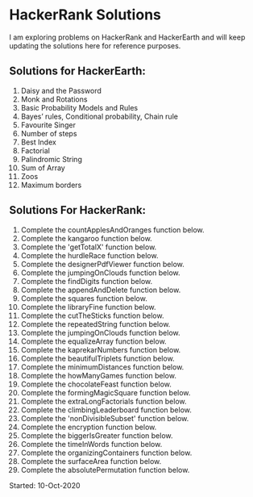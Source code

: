 # HackerRank Solutions

I am exploring problems on HackerRank and HackerEarth and will keep updating the solutions here for reference purposes.
## Solutions for HackerEarth:
1. Daisy and the Password
2. Monk and Rotations
3. Basic Probability Models and Rules
4. Bayes’ rules, Conditional probability, Chain rule
5. Favourite Singer
6. Number of steps
7. Best Index
8. Factorial
9. Palindromic String
10. Sum of Array
11. Zoos
12. Maximum borders

## Solutions For HackerRank:
1. Complete the countApplesAndOranges function below.
2. Complete the kangaroo function below.
3. Complete the 'getTotalX' function below.
4. Complete the hurdleRace function below.
5. Complete the designerPdfViewer function below.
6. Complete the jumpingOnClouds function below.
7. Complete the findDigits function below.
8. Complete the appendAndDelete function below.
9. Complete the squares function below.
10. Complete the libraryFine function below.
11. Complete the cutTheSticks function below.
12. Complete the repeatedString function below.
13. Complete the jumpingOnClouds function below.
14. Complete the equalizeArray function below.
15. Complete the kaprekarNumbers function below.
16. Complete the beautifulTriplets function below.
17. Complete the minimumDistances function below.
18. Complete the howManyGames function below.
19. Complete the chocolateFeast function below.
20. Complete the formingMagicSquare function below.
21. Complete the extraLongFactorials function below.
22. Complete the climbingLeaderboard function below.
23. Complete the 'nonDivisibleSubset' function below.
24. Complete the encryption function below.
25. Complete the biggerIsGreater function below.
26. Complete the timeInWords function below.
27. Complete the organizingContainers function below.
28. Complete the surfaceArea function below.
29. Complete the absolutePermutation function below.

Started: 10-Oct-2020
